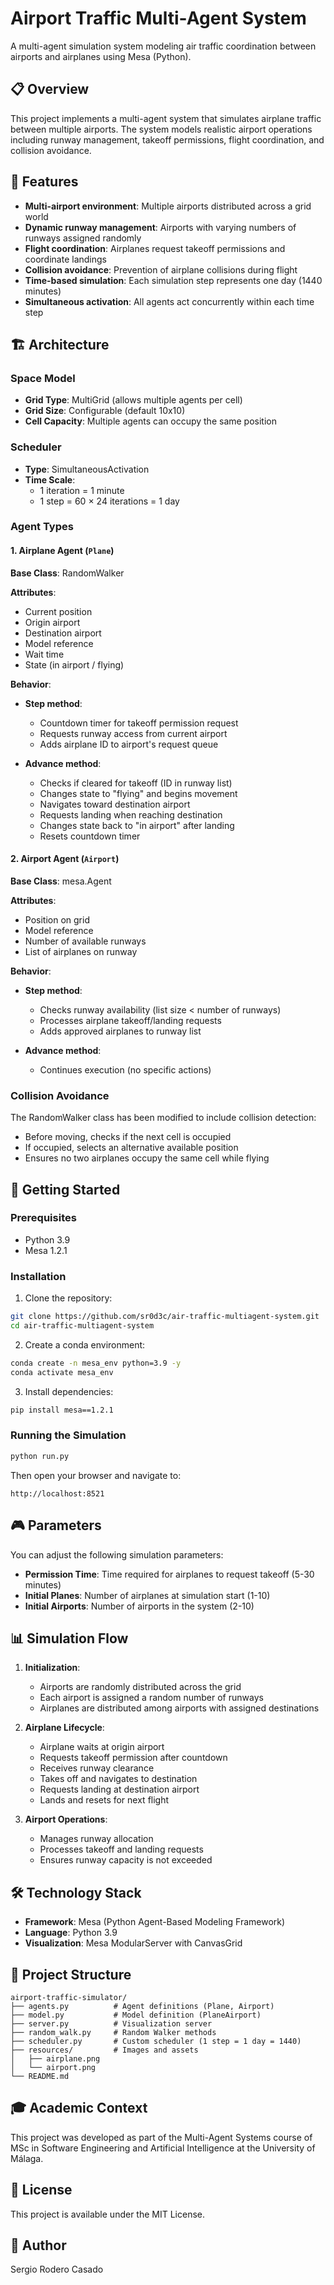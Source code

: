 # Airport Traffic Multi-Agent System

A multi-agent simulation system modeling air traffic coordination between airports and airplanes using Mesa (Python).

## 📋 Overview

This project implements a multi-agent system that simulates airplane traffic between multiple airports. The system models realistic airport operations including runway management, takeoff permissions, flight coordination, and collision avoidance.

## 🎯 Features

- **Multi-airport environment**: Multiple airports distributed across a grid world
- **Dynamic runway management**: Airports with varying numbers of runways assigned randomly
- **Flight coordination**: Airplanes request takeoff permissions and coordinate landings
- **Collision avoidance**: Prevention of airplane collisions during flight
- **Time-based simulation**: Each simulation step represents one day (1440 minutes)
- **Simultaneous activation**: All agents act concurrently within each time step

## 🏗️ Architecture

### Space Model
- **Grid Type**: MultiGrid (allows multiple agents per cell)
- **Grid Size**: Configurable (default 10x10)
- **Cell Capacity**: Multiple agents can occupy the same position

### Scheduler
- **Type**: SimultaneousActivation
- **Time Scale**: 
  - 1 iteration = 1 minute
  - 1 step = 60 × 24 iterations = 1 day

### Agent Types

#### 1. Airplane Agent (`Plane`)
**Base Class**: RandomWalker

**Attributes**:
- Current position
- Origin airport
- Destination airport
- Model reference
- Wait time
- State (in airport / flying)

**Behavior**:
- **Step method**: 
  - Countdown timer for takeoff permission request
  - Requests runway access from current airport
  - Adds airplane ID to airport's request queue
  
- **Advance method**:
  - Checks if cleared for takeoff (ID in runway list)
  - Changes state to "flying" and begins movement
  - Navigates toward destination airport
  - Requests landing when reaching destination
  - Changes state back to "in airport" after landing
  - Resets countdown timer

#### 2. Airport Agent (`Airport`)
**Base Class**: mesa.Agent

**Attributes**:
- Position on grid
- Model reference
- Number of available runways
- List of airplanes on runway

**Behavior**:
- **Step method**:
  - Checks runway availability (list size < number of runways)
  - Processes airplane takeoff/landing requests
  - Adds approved airplanes to runway list
  
- **Advance method**:
  - Continues execution (no specific actions)

### Collision Avoidance

The RandomWalker class has been modified to include collision detection:
- Before moving, checks if the next cell is occupied
- If occupied, selects an alternative available position
- Ensures no two airplanes occupy the same cell while flying

## 🚀 Getting Started

### Prerequisites

- Python 3.9
- Mesa 1.2.1

### Installation

1. Clone the repository:
```bash
git clone https://github.com/sr0d3c/air-traffic-multiagent-system.git
cd air-traffic-multiagent-system
```

2. Create a conda environment:
```bash
conda create -n mesa_env python=3.9 -y
conda activate mesa_env
```

3. Install dependencies:
```bash
pip install mesa==1.2.1
```

### Running the Simulation

```bash
python run.py
```

Then open your browser and navigate to:
```
http://localhost:8521
```

## 🎮 Parameters

You can adjust the following simulation parameters:

- **Permission Time**: Time required for airplanes to request takeoff (5-30 minutes)
- **Initial Planes**: Number of airplanes at simulation start (1-10)
- **Initial Airports**: Number of airports in the system (2-10)

## 📊 Simulation Flow

1. **Initialization**:
   - Airports are randomly distributed across the grid
   - Each airport is assigned a random number of runways
   - Airplanes are distributed among airports with assigned destinations

2. **Airplane Lifecycle**:
   - Airplane waits at origin airport
   - Requests takeoff permission after countdown
   - Receives runway clearance
   - Takes off and navigates to destination
   - Requests landing at destination airport
   - Lands and resets for next flight

3. **Airport Operations**:
   - Manages runway allocation
   - Processes takeoff and landing requests
   - Ensures runway capacity is not exceeded

## 🛠️ Technology Stack

- **Framework**: Mesa (Python Agent-Based Modeling Framework)
- **Language**: Python 3.9
- **Visualization**: Mesa ModularServer with CanvasGrid

## 📁 Project Structure

```
airport-traffic-simulator/
├── agents.py          # Agent definitions (Plane, Airport)
├── model.py           # Model definition (PlaneAirport)
├── server.py          # Visualization server
├── random_walk.py     # Random Walker methods
├── scheduler.py       # Custom scheduler (1 step = 1 day = 1440)
├── resources/         # Images and assets
│   ├── airplane.png
│   └── airport.png
└── README.md
```

## 🎓 Academic Context

This project was developed as part of the Multi-Agent Systems course of MSc in Software Engineering and Artificial Intelligence at the University of Málaga.

## 📝 License

This project is available under the MIT License.

## 👤 Author

Sergio Rodero Casado
